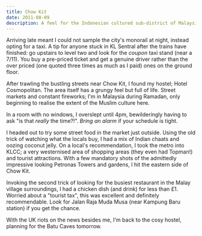 ```yaml
---
title: Chow Kit
date: 2011-08-09
description: A feel for the Indonesian cultured sub-district of Malaysia
---
```


Arriving late meant I could not sample the city's monorail at night, instead
opting for a taxi. A tip for anyone stuck in KL Sentral after the trains have
finished: go upstairs to level two and look for the *coupon* taxi stand (near a
7/11). You buy a pre-priced ticket and get a genuine driver rather than the over
priced (one quoted three times as much as I paid) ones on the ground floor.

After trawling the bustling streets near Chow Kit, I found my hostel; Hotel
Cosmopolitan. The area itself has a grungy feel but full of life. Street markets
and constant fireworks; I'm in Malaysia during Ramadan, only beginning to
realise the extent of the Muslim culture here.

In a room with no windows, I overslept until 4pm, bewilderingly having to ask
"is that *really* the time?!". *Bring an alarm* if your schedule is tight.

I headed out to try some street food in the market just outside. Using the old
trick of watching what the locals buy, I had a mix of Indian chaats and oozing
coconut jelly. On a local's recommendation, I took the metro into KLCC; a very
westernised area of shopping areas (they even had Topman!) and tourist
attractions. With a few mandatory shots of the admittedly impressive looking
Petronas Towers and gardens, I hit the eastern side of Chow Kit.

Invoking the second trick of looking for the busiest restaurant in the Malay
village surroundings, I had a chicken dish (and drink) for less than £1.
Worried about a "tourist tax", this was excellent and definitely recommendable.
Look for Jalan Raja Muda Musa (near Kampung Baru station) if you get the chance.

With the UK riots on the news besides me, I'm back to the cosy hostel, planning
for the Batu Caves tomorrow.
